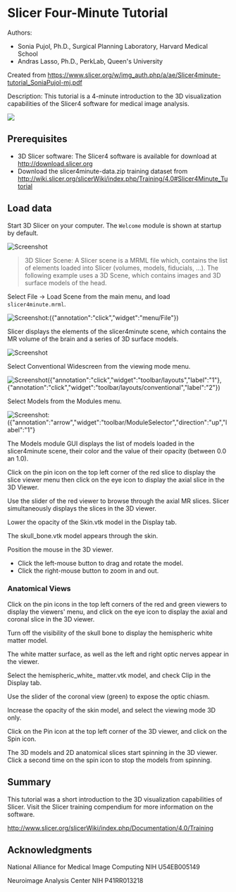 # Slicer Four-Minute Tutorial

Authors:
- Sonia Pujol, Ph.D., Surgical Planning Laboratory, Harvard Medical School
- Andras Lasso, Ph.D., PerkLab, Queen's University

Created from https://www.slicer.org/w/img_auth.php/a/ae/Slicer4minute-tutorial_SoniaPujol-mj.pdf

Description: This tutorial is a 4-minute introduction to the 3D visualization
capabilities of the Slicer4 software for medical image analysis.

<!-- Various illustrative images that are used in the markdown file is stored in Images folder. These images are not translated or processed in any way. -->

![](Images/Introduction.png)

## Prerequisites

- 3D Slicer software: The Slicer4 software is available for download at http://download.slicer.org
- Download the slicer4minute-data.zip training dataset from http://wiki.slicer.org/slicerWiki/index.php/Training/4.0#Slicer4Minute_Tutorial

## Load data

Start 3D Slicer on your computer. The `Welcome` module is shown at startup by default.

<!-- If the caption of an image starts with "Screenshot" that indicates that it is a screenshot that needs translation. -->

![Screenshot](Screenshots/en-US/001-part1-startup.png)

> 3D Slicer Scene:
A Slicer scene is a MRML file which, contains the list of elements loaded into Slicer (volumes, models, fiducials, ...). The following example uses a 3D Scene, which contains images and 3D surface models of the head.

Select File -> Load Scene from the main menu, and load `slicer4minute.mrml`.

<!--
Annotations are stored in the image caption. Note that the same image can be reused multiple times, with different annotations in the same tutorial.
Also note standard Python syntax is used (dict objects in a tuple), which is flexible, relatively compact, and very easy to parse in Python.
-->

![Screenshot:({"annotation":"click","widget":"menu/File"})](Screenshots/en-US/001-part1-startup.png)

Slicer displays the elements of the slicer4minute scene, which contains the MR volume of
the brain and a series of 3D surface models.

![Screenshot](Screenshots/en-US/002-part1-after-scene-load.png)

Select Conventional Widescreen from the viewing mode menu.

![Screenshot({"annotation":"click","widget":"toolbar/layouts","label":"1"},{"annotation":"click","widget":"toolbar/layouts/conventional","label":"2"})](Screenshots/en-US/002-part1-after-scene-load.png)

Select Models from the Modules menu.

![Screenshot:({"annotation":"arrow","widget":"toolbar/ModuleSelector","direction":"up","label":"1"}](Screenshots/en-US/002-part1-after-scene-load.png)

The Models module GUI displays the list of models loaded in the slicer4minute scene, their color and the value of their opacity (between 0.0 an 1.0).

Click on the pin icon on the top left corner of the red slice to display the slice viewer menu then click on the eye icon to display the axial slice in the 3D Viewer.

Use the slider of the red viewer to browse through the axial MR slices.
Slicer simultaneously displays the slices in the 3D viewer.

Lower the opacity of the Skin.vtk model in the Display tab.

The skull_bone.vtk model appears through the skin.

Position the mouse in the 3D viewer.
- Click the left-mouse button to drag and rotate the model.
- Click the right-mouse button to zoom in and out.

### Anatomical Views

Click on the pin icons in the top left corners of the red and green viewers to display the viewers' menu, and click on the eye icon to display the axial and coronal slice in
the 3D viewer.

Turn off the visibility of the skull bone to display the hemispheric white matter model.

The white matter surface, as well as the left and right optic nerves appear in the viewer.

Select the hemispheric_white_ matter.vtk model, and check Clip in the Display tab.

Use the slider of the coronal view (green) to expose the optic chiasm.

Increase the opacity of the skin model, and select the viewing mode 3D only.

Click on the Pin icon at the top left corner of the 3D viewer, and click on the Spin icon.

The 3D models and 2D anatomical slices start spinning in the 3D viewer.
Click a second time on the spin icon to stop the models from spinning.

## Summary

This tutorial was a short introduction to the 3D visualization capabilities of Slicer.
Visit the Slicer training compendium for more information on the software.

http://www.slicer.org/slicerWiki/index.php/Documentation/4.0/Training

## Acknowledgments

National Alliance for Medical
Image Computing
NIH U54EB005149

Neuroimage Analysis Center
NIH P41RR013218
